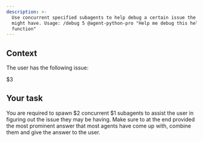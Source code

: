 ```yaml
---
description: >-
  Use concurrent specified subagents to help debug a certain issue the user
  might have. Usage: /debug 5 @agent-python-pro "Help me debug this hello_world
  function"
---
```

## Context

The user has the following issue:

$3

## Your task

You are required to spawn $2 concurrent $1 subagents to assist the user in figuring out the issue they may be having. Make sure to at the end provided the most prominent answer that most agents have come up with, combine them and give the answer to the user.

